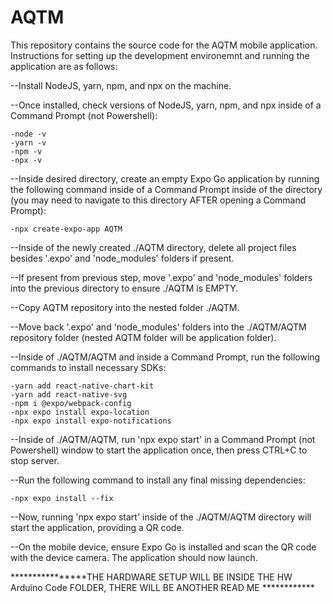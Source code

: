 # AQTM

This repository contains the source code for the AQTM mobile application. Instructions for setting up the development environemnt and running the application are as follows:

--Install NodeJS, yarn, npm, and npx on the machine.

--Once installed, check versions of NodeJS, yarn, npm, and npx inside of a Command Prompt (not Powershell):

    -node -v
    -yarn -v
    -npm -v
    -npx -v

--Inside desired directory, create an empty Expo Go application by running the following command inside of a Command Prompt inside of the directory (you may need to navigate to this directory AFTER opening a Command Prompt): 
    
    -npx create-expo-app AQTM

--Inside of the newly created ./AQTM directory, delete all project files besides '.expo' and 'node_modules' folders if present.

--If present from previous step, move '.expo' and 'node_modules' folders into the previous directory to ensure ./AQTM is EMPTY.

--Copy AQTM repository into the nested folder ./AQTM.

--Move back '.expo' and 'node_modules' folders into the ./AQTM/AQTM repository folder (nested AQTM folder will be application folder).

--Inside of ./AQTM/AQTM and inside a Command Prompt, run the following commands to install necessary SDKs:

    -yarn add react-native-chart-kit
    -yarn add react-native-svg
    -npm i @expo/webpack-config
    -npx expo install expo-location
    -npx expo install expo-notifications

--Inside of ./AQTM/AQTM, run 'npx expo start' in a Command Prompt (not Powershell) window to start the application once, then press 
CTRL+C to stop server.

--Run the following command to install any final missing dependencies:

    -npx expo install --fix

--Now, running 'npx expo start' inside of the ./AQTM/AQTM directory will start the application, providing a QR code.

--On the mobile device, ensure Expo Go is installed and scan the QR code with the device camera. The application should now launch.



****************THE HARDWARE SETUP WILL BE INSIDE THE HW Arduino Code FOLDER, THERE WILL BE ANOTHER READ ME ************

